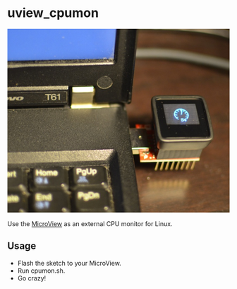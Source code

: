 uview_cpumon
============

![uview_cpumon screenshot](/screenshot.jpg)

Use the [MicroView](http://microview.io) as an external CPU monitor for Linux.

Usage
-----
* Flash the sketch to your MicroView.
* Run cpumon.sh.
* Go crazy!
